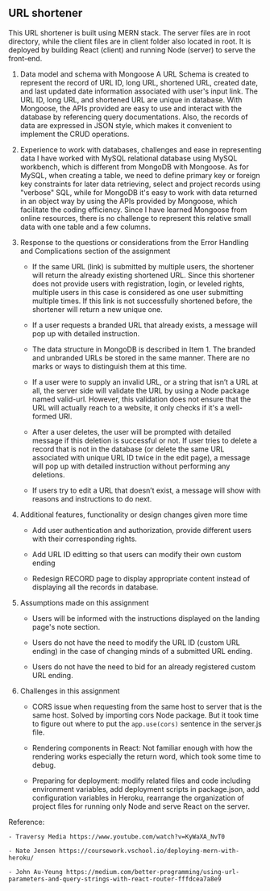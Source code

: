 ## URL shortener

This URL shortener is built using MERN stack. The server files are in root directory, while the client files are in client folder also located in root. It is deployed by building React (client) and running Node (server) to serve the front-end.

1. Data model and schema with Mongoose
   A URL Schema is created to represent the record of URL ID, long URL, shortened URL, created date, and last updated date information associated with user's input link. The URL ID, long URL, and shortened URL are unique in database. With Mongoose, the APIs provided are easy to use and interact with the database by referencing query documentations. Also, the records of data are expressed in JSON style, which makes it convenient to implement the CRUD operations.

2. Experience to work with databases, challenges and ease in representing data
   I have worked with MySQL relational database using MySQL workbench, which is different from MongoDB with Mongoose. As for MySQL, when creating a table, we need to define primary key or foreign key constraints for later data retrieving, select and project records using "verbose" SQL, while for MongoDB it's easy to work with data returned in an object way by using the APIs provided by Mongoose, which facilitate the coding efficiency. Since I have learned Mongoose from online resources, there is no challenge to represent this relative small data with one table and a few columns.

3. Response to the questions or considerations from the Error Handling and Complications section of the assignment

    - If the same URL (link) is submitted by multiple users, the shortener will return the already existing shortened URL. Since this shortener does not provide users with registration, login, or leveled rights, multiple users in this case is considered as one user submitting multiple times. If this link is not successfully shortened before, the shortener will return a new unique one.

    - If a user requests a branded URL that already exists, a message will pop up with detailed instruction.

    - The data structure in MongoDB is described in Item 1. The branded and unbranded URLs be stored in the same manner. There are no marks or ways to distinguish them at this time.

    - If a user were to supply an invalid URL, or a string that isn’t a URL at all, the server side will validate the URL by using a Node package named valid-url. However, this validation does not ensure that the URL will actually reach to a website, it only checks if it's a well-formed URI.

    - After a user deletes, the user will be prompted with detailed message if this deletion is successful or not. If user tries to delete a record that is not in the database (or delete the same URL associated with unique URL ID twice in the edit page), a message will pop up with detailed instruction without performing any deletions.

    - If users try to edit a URL that doesn’t exist, a message will show with reasons and instructions to do next.

4. Additional features, functionality or design changes given more time

    - Add user authentication and authorization, provide different users with their corresponding rights.

    - Add URL ID editting so that users can modify their own custom ending

    - Redesign RECORD page to display appropriate content instead of displaying all the records in database.

5. Assumptions made on this assignment

    - Users will be informed with the instructions displayed on the landing page's note section.

    - Users do not have the need to modify the URL ID (custom URL ending) in the case of changing minds of a submitted URL ending.

    - Users do not have the need to bid for an already registered custom URL ending.

6. Challenges in this assignment

    - CORS issue when requesting from the same host to server that is the same host. Solved by importing cors Node package. But it took time to figure out where to put the `app.use(cors)` sentence in the server.js file.

    - Rendering components in React: Not familiar enough with how the rendering works especially the return word, which took some time to debug.

    - Preparing for deployment: modify related files and code including environment variables, add deployment scripts in package.json, add configuration variables in Heroku, rearrange the organization of project files for running only Node and serve React on the server.

Reference:

    - Traversy Media https://www.youtube.com/watch?v=KyWaXA_NvT0

    - Nate Jensen https://coursework.vschool.io/deploying-mern-with-heroku/

    - John Au-Yeung https://medium.com/better-programming/using-url-parameters-and-query-strings-with-react-router-fffdcea7a8e9
